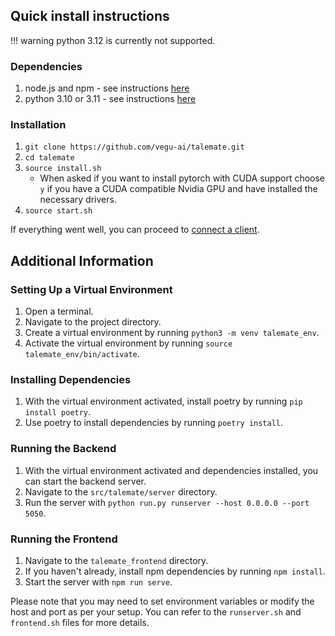
## Quick install instructions

!!! warning
    python 3.12 is currently not supported.

### Dependencies

1. node.js and npm - see instructions [here](https://nodejs.org/en/download/package-manager/)
1. python 3.10 or 3.11 - see instructions [here](https://www.python.org/downloads/)

### Installation

1. `git clone https://github.com/vegu-ai/talemate.git`
1. `cd talemate`
1. `source install.sh`
    - When asked if you want to install pytorch with CUDA support choose `y` if you have
        a CUDA compatible Nvidia GPU and have installed the necessary drivers.
1. `source start.sh`

If everything went well, you can proceed to [connect a client](../../connect-a-client).

## Additional Information

### Setting Up a Virtual Environment

1. Open a terminal.
2. Navigate to the project directory.
3. Create a virtual environment by running `python3 -m venv talemate_env`.
4. Activate the virtual environment by running `source talemate_env/bin/activate`.

### Installing Dependencies

1. With the virtual environment activated, install poetry by running `pip install poetry`.
2. Use poetry to install dependencies by running `poetry install`.

### Running the Backend

1. With the virtual environment activated and dependencies installed, you can start the backend server.
2. Navigate to the `src/talemate/server` directory.
3. Run the server with `python run.py runserver --host 0.0.0.0 --port 5050`.

### Running the Frontend

1. Navigate to the `talemate_frontend` directory.
2. If you haven't already, install npm dependencies by running `npm install`.
3. Start the server with `npm run serve`.

Please note that you may need to set environment variables or modify the host and port as per your setup. You can refer to the `runserver.sh` and `frontend.sh` files for more details.
